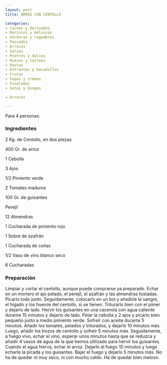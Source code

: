 ```yaml
---
layout: post
title: ARROZ CON CENTOLLO

categories:
- Carnes y derivados
- Mariscos y moluscos
- Verduras y legumbres
- Pescados
- Arroces
- Salsas
- Postres y dulces
- Huevos y lacteos
- Pastas
- Entrantes y bocadillos
- Frutas
- Sopas y cremas
- Ensaladas
- Setas y hongos

- Arroces

---
```


Para 4 personas.

<h3>Ingredientes</h3>

2 Kg. de Centollo, en dos piezas

400 Gr. de arroz

1 Cebolla

3 Ajos

1/2 Pimiento verde

2 Tomates maduros

100 Gr. de guisantes

Perejil

12 Almendras

1 Cucharada de pimiento rojo

1 Sobre de azafrán

1 Cucharada de coñac

1/2 Vaso de vino blanco seco

6 Cucharadas

<h3>Preparación</h3>

Limpiar y cortar el centollo, aunque puede comprarse ya preparado. Echar en un mortero el ajo pelado, el perejil, el azafrán y las almendras tostadas. Picarlo todo junto. Seguidamente, colocarlo en un bol y añadirle la sangre, el hígado y los huevos del centollo, si se tienen. Triturarlo bien con el pímer y dejarlo de lado. Hervir los guisantes en una cacerola con agua caliente durante 15 minutos y dejarlo de lado. Pelar la cebolla y 2 ajos y picarlo bien pequeño junto a medio pimiento verde. Sofreír con aceite durante 5 minutos. Añadir los tomates, pelados y triturados, y dejarlo 10 minutos más. Luego, añadir los trozos de centollo y sofreír 5 minutos más. Seguidamente, a fuego vivo, echar el vino, esperar unos minutos hasta que se reduzca y añadir 4 vasos de agua de la que hemos utilizado para hervir los guisantes. Cuando el agua hierva, echar el arroz. Dejarlo al fuego 10 minutos y luego echarle la picada y los guisantes. Bajar el fuego y dejarlo 5 minutos más. No ha de quedar ni muy seco, ni con mucho caldo. Ha de quedar bien meloso.

